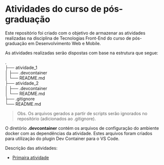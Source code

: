# Atividades do curso de pós-graduação
Este repositório foi criado com o objetivo de armazenar as atividades realizadas na disciplina de Tecnologias Front-End do curso de pós-graduação em Desenvolvimento Web e Mobile.

As atividades realizadas serão dispostas com base na estrutura que segue:

.                       <br />
├── atividade_1         <br />
│   ├── .devcontainer   <br />
│   └── README.md       <br />
├── atividade_2         <br />
│   ├── .devcontainer   <br />
│   └── README.md       <br />
├── .gitignore          <br />
└── README.md           <br />

> Obs. Os arquivos gerados a partir de scripts serão ignorados no repositório (adicionados ao .gitignore).
 
O diretório **.devcontainer** contém os arquivos de configuração do ambiente docker com as dependências da atividade. Estes arquivos foram criados para utilização do plugin Dev Container para o VS Code.

Descrição das atividades:
* [Primaira atividade](atividade_1/README.md)